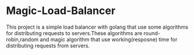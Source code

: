 # Magic-Load-Balancer
This project is a simple load balancer with golang that use some algorithms for distributing requests to servers.These algorithms are round-robin,random and magic algorithm that use working(resposne) time for distributing requests from servers.

